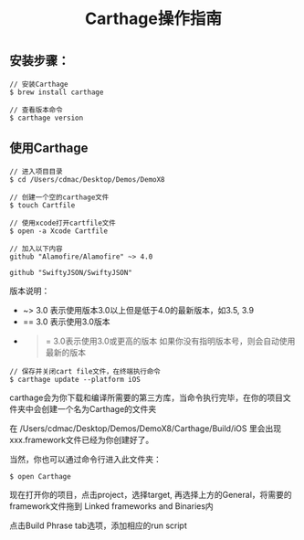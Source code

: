 <h1 align="center">Carthage操作指南<h1>


## 安装步骤：
```
// 安装Carthage
$ brew install carthage

// 查看版本命令
$ carthage version
```

## 使用Carthage
```
// 进入项目目录
$ cd /Users/cdmac/Desktop/Demos/DemoX8

// 创建一个空的carthage文件
$ touch Cartfile

// 使用xcode打开cartfile文件
$ open -a Xcode Cartfile

// 加入以下内容
github "Alamofire/Alamofire" ~> 4.0
 
github "SwiftyJSON/SwiftyJSON"

```

版本说明：
* ~> 3.0 表示使用版本3.0以上但是低于4.0的最新版本，如3.5, 3.9
* == 3.0 表示使用3.0版本
* >= 3.0表示使用3.0或更高的版本
如果你没有指明版本号，则会自动使用最新的版本

```
// 保存并关闭cart file文件，在终端执行命令
$ carthage update --platform iOS
```

carthage会为你下载和编译所需要的第三方库，当命令执行完毕，在你的项目文件夹中会创建一个名为Carthage的文件夹

在 /Users/cdmac/Desktop/Demos/DemoX8/Carthage/Build/iOS 里会出现xxx.framework文件已经为你创建好了。

当然，你也可以通过命令行进入此文件夹：

```
$ open Carthage
```

现在打开你的项目，点击project，选择target, 再选择上方的General，将需要的framework文件拖到 Linked frameworks and Binaries内

点击Build Phrase tab选项，添加相应的run script